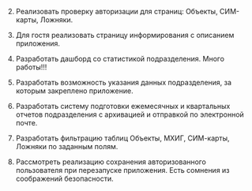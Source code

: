 2. Реализовать проверку авторизации для страниц: Объекты, СИМ-карты, Ложняки.

3. Для гостя реализовать страницу информирования с описанием приложения.

4. Разработать дашборд со статистикой подразделения. Много работы!!!

5. Разработать возможность указания данных подразделения, за которым закреплено приложение.

6. Разработать систему подготовки ежемесячных и квартальных отчетов подразделения с архивацией
    и отправкой по электронной почте.

7. Разработать фильтрацию таблиц Объекты, МХИГ, СИМ-карты, Ложняки по заданным полям.

8. Рассмотреть реализацию сохранения авторизованного пользователя при перезапуске приложения.
    Есть сомнения из соображений безопасности.